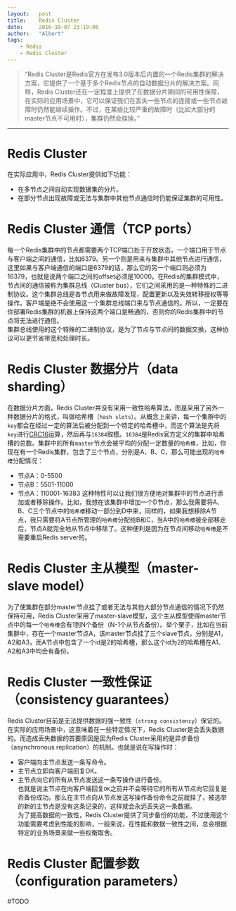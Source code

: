 ```yaml
---
layout:   post
title:    Redis Cluster 
date:     2016-10-07 23:19:00
author:   "Albert"
tags:
    - Redis  
    - Redis Cluster 
---
```


> “Redis Cluster是Redis官方在发布3.0版本后内置的一个Redis集群的解决方案，它提供了一个基于多个Redis节点的自动数据分片的解决方案。同样，Redis Cluster还在一定程度上提供了在数据分片期间的可用性保障，在实际的应用场景中，它可以保证我们在丢失一些节点的连接或一些节点故障时仍然能继续操作。不过，在某些比较严重的故障时（比如大部分的master节点不可用时），集群仍然会挂掉。”
- - -  

Redis Cluster
===
在实际应用中，Redis Cluster提供如下功能： 
- 在多节点之间自动实现数据集的分片。 
- 在部分节点出现故障或无法与集群中其他节点通信时仍能保证集群的可用性。  

Redis Cluster 通信（TCP ports）
===
每一个Redis集群中的节点都需要两个TCP端口处于开放状态，一个端口用于节点与客户端之间的通信，比如6379。另一个则是用来与集群中其他节点进行通信，这里如果与客户端通信的端口是6379的话，那么它的另一个端口则必须为16379，也就是说两个端口之间的offset必须是10000。在Redis的集群模式中，节点间的通信被称为集群总线（Cluster bus），它们之间采用的是一种特殊的二进制协议。这个集群总线是各节点用来做故障发现，配置更新以及失效转移授权等等操作。客户端是绝不会使用这一个集群总线端口来与节点通信的。所以，一定要在你部署Redis集群的机器上保持这两个端口是畅通的，否则你的Redis集群中的节点将无法进行通信。  
集群总线使用的这个特殊的二进制协议，是为了节点与节点间的数据交换，这种协议可以更节省带宽和处理时长。 

Redis Cluster 数据分片（data sharding）
===
在数据分片方面，Redis Cluster并没有采用一致性哈希算法，而是采用了另外一种数据分片的格式，叫做哈希槽（`hash slots`）。从概念上来讲，每一个集群中的`key`都会在经过一定的算法后被分配到一个特定的哈希槽中，而这个算法是先将`key`进行[CRC16](https://en.wikipedia.org/wiki/Cyclic_redundancy_check)运算，然后再与`16384`取模。`16384`是Redis官方定义的集群中哈希槽的总数。集群中的所有`master`节点会被平均的分配一定数量的`哈希槽`，比如，你现在有一个Redis集群，包含了三个节点，分别是A、B、C，那么可能出现的`哈希槽`分配情况：
- 节点A：0-5500
- 节点B：5501-11000
- 节点A：110001-16383
这种特性可以让我们很方便地对集群中的节点进行添加或者移除操作。比如，我想在该集群中增加一个D节点，那么我需要将A、B、C三个节点中的`哈希槽`移动一部分到D中来，同样的，如果我想移除A节点，我只需要将A节点所管理的`哈希槽`分配给B和C，当A中的`哈希槽`被全部移走后，节点A就完全地从节点中移除了。这种便利是因为在节点间移动`哈希槽`是不需要重启Redis server的。

Redis Cluster 主从模型（master-slave model）
===
为了使集群在部分master节点挂了或者无法与其他大部分节点通信的情况下仍然保持可用，Redis Cluster采用了master-slave模型，这个主从模型使得master节点中的每一个`哈希槽`会有1到N个备份（N-1个从节点备份）。举个栗子，比如在当前集群中，存在一个master节点A，该master节点挂了三个slave节点，分别是A1，A2和A3，而A节点中包含了一个id是2的哈希槽，那么这个id为2的哈希槽在A1、A2和A3中均会有备份。  

Redis Cluster 一致性保证（consistency guarantees）
===
Redis Cluster目前是无法提供数据的强一致性（`strong consistency`）保证的。在实际的应用场景中，这意味着在一些特定情况下，Redis Cluster是会丢失数据的。而造成丢失数据的首要原因是因为Redis Cluster采用的是异步备份（asynchronous replication）的机制。也就是说在写操作时：
- 客户端向主节点发送一条写命令。
- 主节点立即向客户端回复OK。
- 主节点向它的所有从节点发送这一条写操作进行备份。  
也就是说主节点在向客户端回复`OK`之前并不会等待它的所有从节点向它回复是否备份成功。那么在主节点向从节点发送写操作备份命令之前就挂了，被选举的新的主节点是没有这条记录的，这样就会永远丢失这一条数据。  
为了提高数据的一致性，Redis Cluster提供了同步备份的功能，不过使用这个功能需要考虑到性能的影响，一般来说，在性能和数据一致性之间，总会根据特定的业务场景来做一些权衡取舍。

Redis Cluster 配置参数（configuration parameters）
===
#TODO
